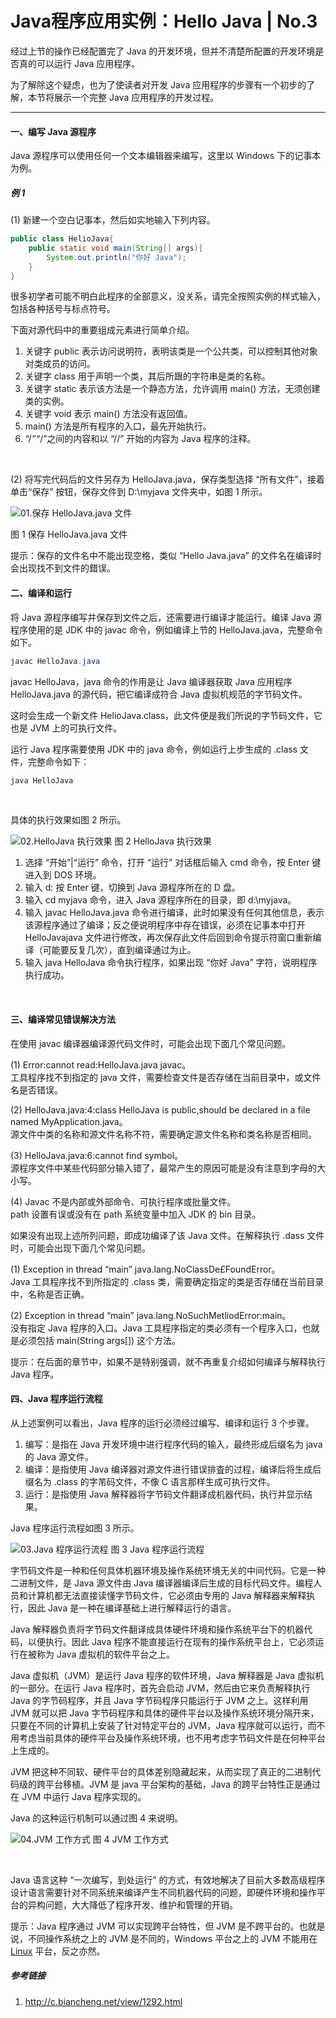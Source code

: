 # Java程序应用实例：Hello Java | No.3

经过上节的操作已经配置完了 Java 的开发环境，但并不清楚所配置的开发环境是否真的可以运行 Java 应用程序。

为了解除这个疑虑，也为了使读者对开发 Java 应用程序的步骤有一个初步的了解，本节将展示一个完整 Java 应用程序的开发过程。

---

#### 一、编写 Java 源程序

Java 源程序可以使用任何一个文本编辑器来编写，这里以 Windows 下的记事本为例。

##### 例 1

(1) 新建一个空白记事本，然后如实地输入下列内容。

```java
public class HelioJava{
    public static void main(String[] args){
        System.out.println("你好 Java");
    }
}
```

很多初学者可能不明白此程序的全部意义，没关系，请完全按照实例的样式输入，包括各种括号与标点符号。

下面对源代码中的重要组成元素进行简单介绍。

1. 关键字 public 表示访问说明符，表明该类是一个公共类，可以控制其他对象对类成员的访问。
2. 关键字 class 用于声明一个类，其后所跟的字符串是类的名称。
3. 关键字 static 表示该方法是一个静态方法，允许调用 main() 方法，无须创建类的实例。
4. 关键字 void 表示 main() 方法没有返回值。
5. main() 方法是所有程序的入口，最先开始执行。
6. “/*”“*/”之间的内容和以 “//” 开始的内容为 Java 程序的注释。
<br/>

(2) 将写完代码后的文件另存为 HelloJava.java，保存类型选择 “所有文件”，接着单击“保存” 按钮，保存文件到 D:\myjava 文件夹中，如图 1 所示。

![01.保存 HelloJava.java 文件](./media/hello-java-01.gif)

图 1 保存 HelloJava.java 文件
<br/>

提示：保存的文件名中不能出现空格，类似 “Hello Java.java” 的文件名在编译时会出现找不到文件的錯误。

#### 二、编译和运行

将 Java 源程序编写并保存到文件之后，还需要进行编译才能运行。编译 Java 源程序使用的是 JDK 中的 javac 命令，例如编译上节的 HelloJava.java，完整命令如下。

```java
javac HelloJava.java
```

javac HelloJava，java 命令的作用是让 Java 编译器获取 Java 应用程序 HelloJava.java 的源代码，把它编译成符合 Java 虚拟机规范的字节码文件。

这时会生成一个新文件 HelioJava.class，此文件便是我们所说的字节码文件，它也是 JVM 上的可执行文件。

运行 Java 程序需要使用 JDK 中的 java 命令，例如运行上步生成的 .class 文件，完整命令如下：

```java
java HelloJava
```
<br/>

具体的执行效果如图 2 所示。

![02.HelloJava 执行效果](./media/hello-java-02.gif)
图 2 HelloJava 执行效果
<br/>

1.  选择 “开始”|“运行” 命令，打开 “运行” 对话框后输入 cmd 命令，按 Enter 键进入到 DOS 环境。
2.  输入 d: 按 Enter 键，切换到 Java 源程序所在的 D 盘。
3.  输入 cd myjava 命令，进入 Java 源程序所在的目录，即 d:\myjava。
4.  输入 javac HelloJava.java 命令进行编译，此时如果没有任何其他信息，表示该源程序通过了编译；反之便说明程序中存在错误，必须在记事本中打开 HelloJavajava 文件进行修改，再次保存此文件后回到命令提示符窗口重新编译（可能要反复几次），直到编译通过为止。
5.  输入 java HelloJava 命令执行程序，如果出现 “你好 Java” 字符，说明程序执行成功。
<br/>

#### 三、编译常见错误解决方法

在使用 javac 编译器编译源代码文件时，可能会出现下面几个常见问题。

(1) Error:cannot read:HelloJava.java javac。  
工具程序找不到指定的 java 文件，需要检查文件是否存储在当前目录中，或文件名是否错误。

(2) HelloJava.java:4:class HelloJava is public,should be declared in a file named MyApplication.java。  
源文件中类的名称和源文件名称不符，需要确定源文件名称和类名称是否相同。

(3) HelloJava.java:6:cannot find symbol。  
源程序文件中某些代码部分输入错了，最常产生的原因可能是没有注意到字母的大小写。

(4) Javac 不是内部或外部命令、可执行程序或批量文件。  
path 设置有误或没有在 path 系统变量中加入 JDK 的 bin 目录。

如果没有出现上述所列问题，即成功编译了该 Java 文件。在解释执行 .dass 文件时，可能会出现下面几个常见问题。

(1) Exception in thread “main” java.lang.NoClassDe£FoundError。  
Java 工具程序找不到所指定的 .class 类，需要确定指定的类是否存储在当前目录中，名称是否正确。

(2) Exception in thread “main” java.lang.NoSuchMetliodError:main。  
没有指定 Java 程序的入口。Java 工具程序指定的类必须有一个程序入口，也就是必须包括 main(String args[]) 这个方法。

提示：在后面的章节中，如果不是特别强调，就不再重复介绍如何编译与解释执行 Java 程序。

#### 四、Java 程序运行流程

从上述案例可以看出，Java 程序的运行必须经过编写、编译和运行 3 个步骤。

1.  编写：是指在 Java 开发环境中进行程序代码的输入，最终形成后缀名为 java 的 Java 源文件。
2.  编译：是指使用 Java 编译器对源文件进行错误排査的过程，编译后将生成后缀名为 .class 的字芾码文件，不像 C 语言那样生成可执行文件。
3.  运行：是指使用 Java 解释器将字节码文件翻译成机器代码，执行并显示结果。

Java 程序运行流程如图 3 所示。

![03.Java 程序运行流程](./media/hello-java-03.gif)
图 3 Java 程序运行流程
<br/>

字节码文件是一种和任何具体机器环境及操作系统环境无关的中间代码。它是一种二进制文件，是 Java 源文件由 Java 编译器编译后生成的目标代码文件。编程人员和计算机都无法直接读懂字节码文件，它必须由专用的 Java 解释器来解释执行，因此 Java 是一种在编译基础上进行解释运行的语言。

Java 解释器负责将字节码文件翻译成具体硬件环境和操作系统平台下的机器代码，以便执行。因此 Java 程序不能直接运行在现有的操作系统平台上，它必须运行在被称为 Java 虚拟机的软件平台之上。

Java 虚拟机（JVM）是运行 Java 程序的软件环境，Java 解释器是 Java 虚拟机的一部分。在运行 Java 程序时，首先会启动 JVM，然后由它来负责解释执行 Java 的字节码程序，并且 Java 字节码程序只能运行于 JVM 之上。这样利用 JVM 就可以把 Java 字节码程序和具体的硬件平台以及操作系统环境分隔开来，只要在不同的计算机上安装了针对特定平台的 JVM，Java 程序就可以运行，而不用考虑当前具体的硬件平台及操作系统环境，也不用考虑字节码文件是在何种平台上生成的。

JVM 把这种不同软、硬件平台的具体差别隐藏起来，从而实现了真正的二进制代码级的跨平台移植。JVM 是 java 平台架构的基础，Java 的跨平台特性正是通过在 JVM 中运行 Java 程序实现的。
<br/>

Java 的这种运行机制可以通过图 4 来说明。

![04.JVM 工作方式](./media/hello-java-04.gif)
图 4 JVM 工作方式

<br/>

Java 语言这种 “一次编写，到处运行” 的方式，有效地解决了目前大多数高级程序设计语言需要针对不同系统来编译产生不同机器代码的问题，即硬件环境和操作平台的异构问题，大大降低了程序开发、维护和管理的开销。

提示：Java 程序通过 JVM 可以实现跨平台特性，但 JVM 是不跨平台的。也就是说，不同操作系统之上的 JVM 是不同的，Windows 平台之上的 JVM 不能用在 [Linux](http://c.biancheng.net/linux_tutorial/) 平台，反之亦然。


##### 参考链接

1. http://c.biancheng.net/view/1292.html